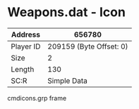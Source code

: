 #  Weapons.dat - Icon
Address   | 656780
----------|-------------
Player ID | 209159 (Byte Offset: 0)
Size 	  | 2
Length 	  | 130
SC:R      | Simple Data

cmdicons.grp frame
